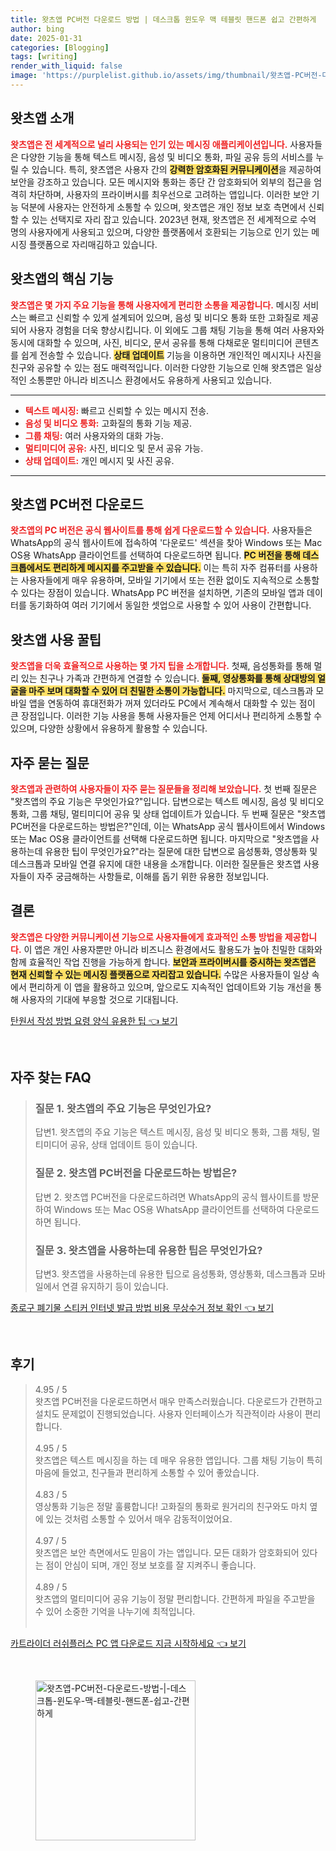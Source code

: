 ```yaml
---
title: 왓츠앱 PC버전 다운로드 방법 | 데스크톱 윈도우 맥 테블릿 핸드폰 쉽고 간편하게
author: bing
date: 2025-01-31
categories: [Blogging]
tags: [writing]
render_with_liquid: false
image: 'https://purplelist.github.io/assets/img/thumbnail/왓츠앱-PC버전-다운로드-방법-|-데스크톱-윈도우-맥-테블릿-핸드폰-쉽고-간편하게.webp'
---
```



<h2 id='왓츠앱_소개'>왓츠앱 소개</h2>

<p><b><span style="color: #ee2323;">왓츠앱은 전 세계적으로 널리 사용되는 인기 있는 메시징 애플리케이션입니다.</span></b> 사용자들은 다양한 기능을 통해 텍스트 메시징, 음성 및 비디오 통화, 파일 공유 등의 서비스를 누릴 수 있습니다. 특히, 왓츠앱은 사용자 간의 <b><span style="background-color: #ffe066;">강력한 암호화된 커뮤니케이션</span></b>을 제공하여 보안을 강조하고 있습니다. 모든 메시지와 통화는 종단 간 암호화되어 외부의 접근을 엄격히 차단하며, 사용자의 프라이버시를 최우선으로 고려하는 앱입니다. 이러한 보안 기능 덕분에 사용자는 안전하게 소통할 수 있으며, 왓츠앱은 개인 정보 보호 측면에서 신뢰할 수 있는 선택지로 자리 잡고 있습니다. 2023년 현재, 왓츠앱은 전 세계적으로 수억 명의 사용자에게 사용되고 있으며, 다양한 플랫폼에서 호환되는 기능으로 인기 있는 메시징 플랫폼으로 자리매김하고 있습니다.</p>

<h2 id='왓츠앱_주요기능'>왓츠앱의 핵심 기능</h2>

<p><b><span style="color: #ee2323;">왓츠앱은 몇 가지 주요 기능을 통해 사용자에게 편리한 소통을 제공합니다.</span></b> 메시징 서비스는 빠르고 신뢰할 수 있게 설계되어 있으며, 음성 및 비디오 통화 또한 고화질로 제공되어 사용자 경험을 더욱 향상시킵니다. 이 외에도 그룹 채팅 기능을 통해 여러 사용자와 동시에 대화할 수 있으며, 사진, 비디오, 문서 공유를 통해 다채로운 멀티미디어 콘텐츠를 쉽게 전송할 수 있습니다. <b><span style="background-color: #ffe066;">상태 업데이트</span></b> 기능을 이용하면 개인적인 메시지나 사진을 친구와 공유할 수 있는 점도 매력적입니다. 이러한 다양한 기능으로 인해 왓츠앱은 일상적인 소통뿐만 아니라 비즈니스 환경에서도 유용하게 사용되고 있습니다.</p>

<hr />

<ul>
    <li><b><span style="color: #ee2323;">텍스트 메시징:</span></b> 빠르고 신뢰할 수 있는 메시지 전송.</li>
    <li><b><span style="color: #ee2323;">음성 및 비디오 통화:</span></b> 고화질의 통화 기능 제공.</li>
    <li><b><span style="color: #ee2323;">그룹 채팅:</span></b> 여러 사용자와의 대화 가능.</li>
    <li><b><span style="color: #ee2323;">멀티미디어 공유:</span></b> 사진, 비디오 및 문서 공유 가능.</li>
    <li><b><span style="color: #ee2323;">상태 업데이트:</span></b> 개인 메시지 및 사진 공유.</li>
</ul>

<hr />

<h2 id='왓츠앱_PC버전_다운로드'>왓츠앱 PC버전 다운로드</h2>

<p><b><span style="color: #ee2323;">왓츠앱의 PC 버전은 공식 웹사이트를 통해 쉽게 다운로드할 수 있습니다.</span></b> 사용자들은 WhatsApp의 공식 웹사이트에 접속하여 '다운로드' 섹션을 찾아 Windows 또는 Mac OS용 WhatsApp 클라이언트를 선택하여 다운로드하면 됩니다. <b><span style="background-color: #ffe066;">PC 버전을 통해 데스크톱에서도 편리하게 메시지를 주고받을 수 있습니다.</span></b> 이는 특히 자주 컴퓨터를 사용하는 사용자들에게 매우 유용하며, 모바일 기기에서 또는 전환 없이도 지속적으로 소통할 수 있다는 장점이 있습니다. WhatsApp PC 버전을 설치하면, 기존의 모바일 앱과 데이터를 동기화하여 여러 기기에서 동일한 셋업으로 사용할 수 있어 사용이 간편합니다.</p>

<h2 id='왓츠앱_사용_꿀팁'>왓츠앱 사용 꿀팁</h2>

<p><b><span style="color: #ee2323;">왓츠앱을 더욱 효율적으로 사용하는 몇 가지 팁을 소개합니다.</span></b> 첫째, 음성통화를 통해 멀리 있는 친구나 가족과 간편하게 연결할 수 있습니다. <b><span style="background-color: #ffe066;">둘째, 영상통화를 통해 상대방의 얼굴을 마주 보며 대화할 수 있어 더 친밀한 소통이 가능합니다.</span></b> 마지막으로, 데스크톱과 모바일 앱을 연동하여 휴대전화가 꺼져 있더라도 PC에서 계속해서 대화할 수 있는 점이 큰 장점입니다. 이러한 기능 사용을 통해 사용자들은 언제 어디서나 편리하게 소통할 수 있으며, 다양한 상황에서 유용하게 활용할 수 있습니다.</p>

<h2 id='자주_묻는_질문'>자주 묻는 질문</h2>

<p><b><span style="color: #ee2323;">왓츠앱과 관련하여 사용자들이 자주 묻는 질문들을 정리해 보았습니다.</span></b> 첫 번째 질문은 "왓츠앱의 주요 기능은 무엇인가요?"입니다. 답변으로는 텍스트 메시징, 음성 및 비디오 통화, 그룹 채팅, 멀티미디어 공유 및 상태 업데이트가 있습니다. 두 번째 질문은 "왓츠앱 PC버전을 다운로드하는 방법은?"인데, 이는 WhatsApp 공식 웹사이트에서 Windows 또는 Mac OS용 클라이언트를 선택해 다운로드하면 됩니다. 마지막으로 "왓츠앱을 사용하는데 유용한 팁이 무엇인가요?"라는 질문에 대한 답변으로 음성통화, 영상통화 및 데스크톱과 모바일 연결 유지에 대한 내용을 소개합니다. 이러한 질문들은 왓츠앱 사용자들이 자주 궁금해하는 사항들로, 이해를 돕기 위한 유용한 정보입니다.</p>

<h2 id='결론'>결론</h2>

<p><b><span style="color: #ee2323;">왓츠앱은 다양한 커뮤니케이션 기능으로 사용자들에게 효과적인 소통 방법을 제공합니다.</span></b> 이 앱은 개인 사용자뿐만 아니라 비즈니스 환경에서도 활용도가 높아 친밀한 대화와 함께 효율적인 작업 진행을 가능하게 합니다. <b><span style="background-color: #ffe066;">보안과 프라이버시를 중시하는 왓츠앱은 현재 신뢰할 수 있는 메시징 플랫폼으로 자리잡고 있습니다.</span></b> 수많은 사용자들이 일상 속에서 편리하게 이 앱을 활용하고 있으며, 앞으로도 지속적인 업데이트와 기능 개선을 통해 사용자의 기대에 부응할 것으로 기대됩니다.</p>


<p><a class="click-button" title="탄원서 작성 방법 요령 양식 유용한 팁" href="https://purplelist.github.io/posts/%ED%83%84%EC%9B%90%EC%84%9C-%EC%9E%91%EC%84%B1-%EB%B0%A9%EB%B2%95-%EC%9A%94%EB%A0%B9-%EC%96%91%EC%8B%9D-%EC%9C%A0%EC%9A%A9%ED%95%9C-%ED%8C%81/" rel="dofollow">탄원서 작성 방법 요령 양식 유용한 팁 👈 보기</a></p><br>
<h2 id='자주_찾는_FAQ'>자주 찾는 FAQ</h2>
<div itemscope="" itemtype="https://schema.org/FAQPage"> 
<blockquote> 
<div itemscope="" itemprop="mainEntity" itemtype="https://schema.org/Question"> 
<h3 itemprop="name">질문 1. 왓츠앱의 주요 기능은 무엇인가요?</h3> 
<div itemscope="" itemprop="acceptedAnswer" itemtype="https://schema.org/Answer"> 
<span itemprop="text"> 
<p>답변1. 왓츠앱의 주요 기능은 텍스트 메시징, 음성 및 비디오 통화, 그룹 채팅, 멀티미디어 공유, 상태 업데이트 등이 있습니다.</p> 
</span> 
</div> 
</div> 
<div itemscope="" itemprop="mainEntity" itemtype="https://schema.org/Question"> 
<h3 itemprop="name">질문 2. 왓츠앱 PC버전을 다운로드하는 방법은?</h3> 
<div itemscope="" itemprop="acceptedAnswer" itemtype="https://schema.org/Answer"> 
<span itemprop="text"> 
<p>답변 2. 왓츠앱 PC버전을 다운로드하려면 WhatsApp의 공식 웹사이트를 방문하여 Windows 또는 Mac OS용 WhatsApp 클라이언트를 선택하여 다운로드하면 됩니다.</p> 
</span> 
</div> 
</div> 
<div itemscope="" itemprop="mainEntity" itemtype="https://schema.org/Question"> 
<h3 itemprop="name">질문 3. 왓츠앱을 사용하는데 유용한 팁은 무엇인가요?</h3> 
<div itemscope="" itemprop="acceptedAnswer" itemtype="https://schema.org/Answer"> 
<span itemprop="text"> 
<p>답변3. 왓츠앱을 사용하는데 유용한 팁으로 음성통화, 영상통화, 데스크톱과 모바일에서 연결 유지하기 등이 있습니다.</p> 
</span> 
</div> 
</div> 
</blockquote> 
</div>
<p><a class="click-button" title="종로구 폐기물 스티커 인터넷 발급 방법 비용 무상수거 정보 확인" href="https://purplelist.github.io/posts/%EC%A2%85%EB%A1%9C%EA%B5%AC-%ED%8F%90%EA%B8%B0%EB%AC%BC-%EC%8A%A4%ED%8B%B0%EC%BB%A4-%EC%9D%B8%ED%84%B0%EB%84%B7-%EB%B0%9C%EA%B8%89-%EB%B0%A9%EB%B2%95-%EB%B9%84%EC%9A%A9-%EB%AC%B4%EC%83%81%EC%88%98%EA%B1%B0-%EC%A0%95%EB%B3%B4-%ED%99%95%EC%9D%B8/" rel="dofollow">종로구 폐기물 스티커 인터넷 발급 방법 비용 무상수거 정보 확인 👈 보기</a></p><br>
<h2 id='후기'>후기</h2>
<div itemscope itemtype="https://schema.org/Product">
  <blockquote>
  <div itemprop="review" itemscope itemtype="https://schema.org/Review">
      <div itemprop="reviewRating" itemscope itemtype="https://schema.org/Rating"> <span itemprop="ratingValue">4.95</span> / <span itemprop="bestRating">5</span> </div>
      <span itemprop="reviewBody">왓츠앱 PC버전을 다운로드하면서 매우 만족스러웠습니다. 다운로드가 간편하고 설치도 문제없이 진행되었습니다. 사용자 인터페이스가 직관적이라 사용이 편리합니다.</span>
  </div>
  <br>
  <div itemprop="review" itemscope itemtype="https://schema.org/Review">
      <div itemprop="reviewRating" itemscope itemtype="https://schema.org/Rating"> <span itemprop="ratingValue">4.95</span> / <span itemprop="bestRating">5</span> </div>
      <span itemprop="reviewBody">왓츠앱은 텍스트 메시징을 하는 데 매우 유용한 앱입니다. 그룹 채팅 기능이 특히 마음에 들었고, 친구들과 편리하게 소통할 수 있어 좋았습니다.</span>
  </div>
  <br>
  <div itemprop="review" itemscope itemtype="https://schema.org/Review">
      <div itemprop="reviewRating" itemscope itemtype="https://schema.org/Rating"> <span itemprop="ratingValue">4.83</span> / <span itemprop="bestRating">5</span> </div>
      <span itemprop="reviewBody">영상통화 기능은 정말 훌륭합니다! 고화질의 통화로 원거리의 친구와도 마치 옆에 있는 것처럼 소통할 수 있어서 매우 감동적이었어요.</span>
  </div>
  <br>
  <div itemprop="review" itemscope itemtype="https://schema.org/Review">
      <div itemprop="reviewRating" itemscope itemtype="https://schema.org/Rating"> <span itemprop="ratingValue">4.97</span> / <span itemprop="bestRating">5</span> </div>
      <span itemprop="reviewBody">왓츠앱은 보안 측면에서도 믿음이 가는 앱입니다. 모든 대화가 암호화되어 있다는 점이 안심이 되며, 개인 정보 보호를 잘 지켜주니 좋습니다.</span>
  </div>
  <br>
  <div itemprop="review" itemscope itemtype="https://schema.org/Review">
      <div itemprop="reviewRating" itemscope itemtype="https://schema.org/Rating"> <span itemprop="ratingValue">4.89</span> / <span itemprop="bestRating">5</span> </div>
      <span itemprop="reviewBody">왓츠앱의 멀티미디어 공유 기능이 정말 편리합니다. 간편하게 파일을 주고받을 수 있어 소중한 기억을 나누기에 최적입니다.</span>
  </div>
  <br>
  </blockquote>
</div>
<p><a class="click-button" title="카트라이더 러쉬플러스 PC 앱 다운로드 지금 시작하세요" href="https://purplelist.github.io/posts/%EC%B9%B4%ED%8A%B8%EB%9D%BC%EC%9D%B4%EB%8D%94-%EB%9F%AC%EC%89%AC%ED%94%8C%EB%9F%AC%EC%8A%A4-PC-%EC%95%B1-%EB%8B%A4%EC%9A%B4%EB%A1%9C%EB%93%9C-%EC%A7%80%EA%B8%88-%EC%8B%9C%EC%9E%91%ED%95%98%EC%84%B8%EC%9A%94/" rel="dofollow">카트라이더 러쉬플러스 PC 앱 다운로드 지금 시작하세요 👈 보기</a></p><br>
<figure class="image"><img src="https://purplelist.github.io/assets/img/thumbnail/왓츠앱-PC버전-다운로드-방법-|-데스크톱-윈도우-맥-테블릿-핸드폰-쉽고-간편하게.webp" alt="왓츠앱-PC버전-다운로드-방법-|-데스크톱-윈도우-맥-테블릿-핸드폰-쉽고-간편하게" width="256" height="256"></figure>
